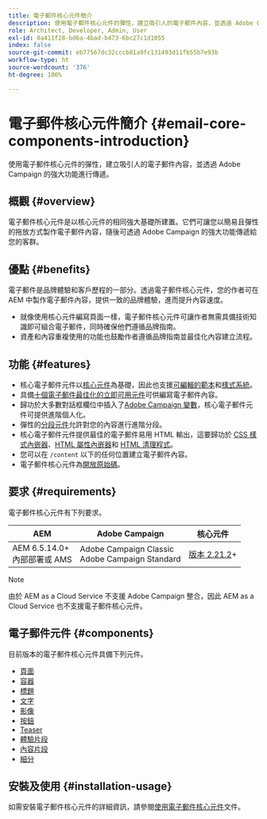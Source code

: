 ```yaml
---
title: 電子郵件核心元件簡介
description: 使用電子郵件核心元件的彈性，建立吸引人的電子郵件內容，並透過 Adobe Campaign 的強大功能進行傳遞。
role: Architect, Developer, Admin, User
exl-id: 0a411f28-bd6a-4bad-b473-6bc27c1d1055
index: false
source-git-commit: eb77567dc32cccb81a9fc131493d11fb55b7e93b
workflow-type: ht
source-wordcount: '376'
ht-degree: 100%

---
```



# 電子郵件核心元件簡介 {#email-core-components-introduction}

使用電子郵件核心元件的彈性，建立吸引人的電子郵件內容，並透過 Adobe Campaign 的強大功能進行傳遞。

## 概觀 {#overview}

電子郵件核心元件是以核心元件的相同強大基礎所建置。它們可讓您以簡易且彈性的拖放方式製作電子郵件內容，隨後可透過 Adobe Campaign 的強大功能傳遞給您的客群。

## 優點 {#benefits}

電子郵件是品牌體驗和客戶歷程的一部分。透過電子郵件核心元件，您的作者可在 AEM 中製作電子郵件內容，提供一致的品牌體驗，進而提升內容速度。

* 就像使用核心元件編寫頁面一樣，電子郵件核心元件可讓作者無需具備技術知識即可組合電子郵件，同時確保他們遵循品牌指南。
* 資產和內容重複使用的功能也鼓勵作者遵循品牌指南並最佳化內容建立流程。

## 功能 {#features}

* 核心電子郵件元件以[核心元件](/help/introduction.md)為基礎，因此也支援[可編輯的範本](https://experienceleague.adobe.com/docs/experience-manager-cloud-service/sites/authoring/features/templates.html?lang=zh-Hant)和[樣式系統](https://experienceleague.adobe.com/docs/experience-manager-cloud-service/content/sites/authoring/features/style-system.html?lang=zh-Hant)。
* 具備[十個電子郵件最佳化的立即可用元件](#components)可供編寫電子郵件內容。
* 歸功於大多數對話框欄位中插入了[Adobe Campaign 變數](campaign-variables.md)，核心電子郵件元件可提供進階個人化。
* 彈性的[分段元件](/help/email/components/segmentation.md)允許對您的內容進行進階分段。
* 核心電子郵件元件提供最佳的電子郵件易用 HTML 輸出，這要歸功於 [CSS 樣式內嵌器](https://github.com/adobe/aem-core-email-components/wiki/CSS-Styles-Inliner:-Technical-documentation)、[HTML 屬性內嵌器](https://github.com/adobe/aem-core-email-components/wiki/HTML-Inliner)和 [HTML 清理程式](https://github.com/adobe/aem-core-email-components/wiki/HTML-Sanitizing)。
* 您可以在 `/content` 以下的任何位置建立電子郵件內容。
* 電子郵件核心元件為[開放原始碼](https://github.com/adobe/aem-core-email-components)。

## 要求 {#requirements}

電子郵件核心元件有下列要求。

| AEM | Adobe Campaign | 核心元件 |
|---|---|---|
| AEM 6.5.14.0+<br>內部部署或 AMS | Adobe Campaign Classic<br>Adobe Campaign Standard | [版本 2.21.2](/help/versions.md)+ |

>[!NOTE]
>
>由於 AEM as a Cloud Service 不支援 Adobe Campaign 整合，因此 AEM as a Cloud Service 也不支援電子郵件核心元件。

## 電子郵件元件 {#components}

目前版本的電子郵件核心元件具備下列元件。

* [頁面](components/page.md)
* [容器](components/container.md)
* [標題](components/title.md)
* [文字](components/text.md)
* [影像](components/image.md)
* [按鈕](components/button.md)
* [Teaser](components/teaser.md)
* [體驗片段](components/experience-fragment.md)
* [內容片段](components/content-fragment.md)
* [細分](components/segmentation.md)

## 安裝及使用 {#installation-usage}

如需安裝電子郵件核心元件的詳細資訊，請參閱[使用電子郵件核心元件](using.md)文件。
